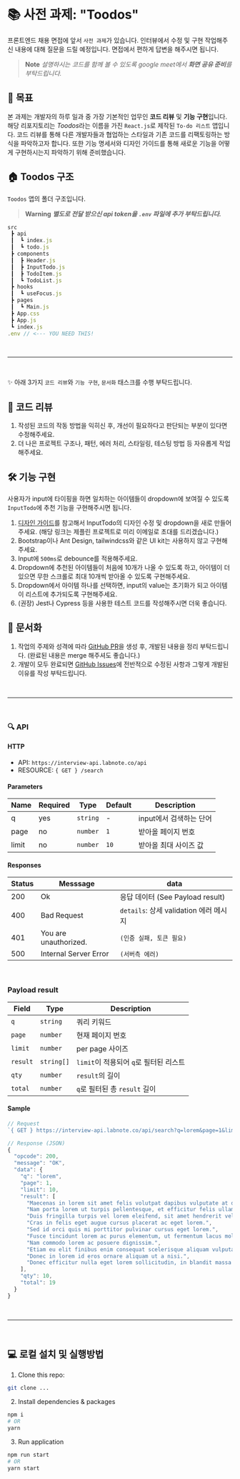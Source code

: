 # 📚 사전 과제: "Toodos"

프론트엔드 채용 면접에 앞서 `사전 과제`가 있습니다.
인터뷰에서 수정 및 구현 작업해주신 내용에 대해 질문을 드릴 예정입니다. 면접에서 편하게 답변을 해주시면 됩니다.

> **Note**
> _설명하시는 코드를 함께 볼 수 있도록 google meet에서 **화면 공유 준비**를 부탁드립니다._

## 🎯 목표

본 과제는 개발자의 하루 일과 중 가장 기본적인 업무인 **코드 리뷰** 및 **기능 구현**입니다. 해당 리포지토리는 *Toodos*라는 이름을 가진 `React.js`로 제작된 `To-do 리스트` 앱입니다. 코드 리뷰를 통해 다른 개발자들과 협업하는 스타일과 기존 코드를 리팩토링하는 방식을 파악하고자 합니다. 또한 기능 명세서와 디자인 가이드를 통해 새로운 기능을 어떻게 구현하시는지 파악하기 위해 준비했습니다.

## 🏠 Toodos 구조

`Toodos` 앱의 폴더 구조입니다. 
> **Warning**
*__별도로 전달 받으신 api token을 `.env` 파일에 추가 부탁드립니다.__*

```javascript
src
 ┣ api
 ┃  ┗ index.js
 ┃  ┗ todo.js
 ┣ components
 ┃  ┣ Header.js
 ┃  ┣ InputTodo.js
 ┃  ┣ TodoItem.js
 ┃  ┗ TodoList.js
 ┣ hooks
 ┃  ┗ useFocus.js
 ┣ pages
 ┃  ┗ Main.js
 ┣ App.css
 ┣ App.js
 ┗ index.js
.env // <--- YOU NEED THIS!

```

<br/>

---

<br/>

✨ 아래 3가지 `코드 리뷰`와 `기능 구현`, `문서화` 태스크를 수행 부탁드립니다.

## 👀 코드 리뷰

1. 작성된 코드의 작동 방법을 익히신 후, 개선이 필요하다고 판단되는 부분이 있다면 수정해주세요.
2. 더 나은 프로젝트 구조나, 패턴, 에러 처리, 스타일링, 테스팅 방법 등 자유롭게 작업해주세요.

## 🛠 기능 구현

사용자가 input에 타이핑을 하면 일치하는 아이템들이 dropdown에 보여질 수 있도록 `InputTodo`에 추천 기능을 구현해주시면 됩니다.

1. [디자인 가이드](https://zpl.io/r17Wzv1)를 참고해서 InputTodo의 디자인 수정 및 dropdown을 새로 만들어주세요. (해당 링크는 제플린 프로젝트로 미리 이메일로 초대를 드리겠습니다.)
2. Bootstrap이나 Ant Design, tailwindcss와 같은 UI kit는 사용하지 않고 구현해 주세요.
3. Input에 `500ms`로 debounce를 적용해주세요.
4. Dropdown에 추천된 아이템들이 처음에 10개가 나올 수 있도록 하고, 아이템이 더 있으면 무한 스크롤로 최대 10개씩 받아올 수 있도록 구현해주세요.
5. Dropdown에서 아이템 하나를 선택하면, input의 value는 초기화가 되고 아이템이 리스트에 추가되도록 구현해주세요.
6. (권장) Jest나 Cypress 등을 사용한 테스트 코드를 작성해주시면 더욱 좋습니다.

## 📜 문서화

1. 작업의 주제와 성격에 따라 [GitHub PR](https://docs.github.com/es/pull-requests/collaborating-with-pull-requests/proposing-changes-to-your-work-with-pull-requests/creating-a-pull-request)을 생성 후, 개발된 내용을 정리 부탁드립니다. (완료된 내용은 merge 해주셔도 좋습니다.)
2. 개발이 모두 완료되면 [GitHub Issues](https://docs.github.com/en/issues/tracking-your-work-with-issues/about-issues)에 전반적으로 수정된 사항과 그렇게 개발된 이유를 작성 부탁드립니다.

<br/>

---

<br/>

### 🔍 API

#### HTTP

- API: `https://interview-api.labnote.co/api`
- RESOURCE: `{ GET } /search`

#### Parameters

| Name  | Required | Type     | Default | Description             |
| ----- | -------- | -------- | ------- | ----------------------- |
| q     | yes      | `string` | -       | input에서 검색하는 단어 |
| page  | no       | `number` | `1`     | 받아올 페이지 번호      |
| limit | no       | `number` | `10`    | 받아올 최대 사이즈 값   |

#### Responses

| Status | Messsage              | data                                                 |
| ------ | --------------------- | ---------------------------------------------------- |
| 200    | Ok                    | 응답 데이터 (See Payload result) |
| 400    | Bad Request           | `details`: 상세 validation 에러 메시지               |
| 401    | You are unauthorized. | `(인증 실패, 토큰 필요)`                             |
| 500    | Internal Server Error | `(서버측 에러)`                                      |

<br/>

### Payload result

| Field    | Type       | Description                            |
| -------- | ---------- | -------------------------------------- |
| `q`      | `string`   | 쿼리 키워드                            |
| `page`   | `number`   | 현재 페이지 번호                       |
| `limit`  | `number`   | per page 사이즈                        |
| `result` | `string[]` | `limit`이 적용되어 `q`로 필터된 리스트 |
| `qty`    | `number`   | `result`의 길이                        |
| `total`  | `number`   | `q`로 필터된 총 `result` 길이          |

#### Sample

```javascript
// Request
`{ GET } https://interview-api.labnote.co/api/search?q=lorem&page=1&limit=10`

// Response (JSON)
{
  "opcode": 200,
  "message": "OK",
  "data": {
    "q": "lorem",
    "page": 1,
    "limit": 10,
    "result": [
      "Maecenas in lorem sit amet felis volutpat dapibus vulputate at dui.",
      "Nam porta lorem ut turpis pellentesque, et efficitur felis ullamcorper.",
      "Duis fringilla turpis vel lorem eleifend, sit amet hendrerit velit gravida.",
      "Cras in felis eget augue cursus placerat ac eget lorem.",
      "Sed id orci quis mi porttitor pulvinar cursus eget lorem.",
      "Fusce tincidunt lorem ac purus elementum, ut fermentum lacus mollis.",
      "Nam commodo lorem ac posuere dignissim.",
      "Etiam eu elit finibus enim consequat scelerisque aliquam vulputate lorem.",
      "Donec in lorem id eros ornare aliquam ut a nisi.",
      "Donec efficitur nulla eget lorem sollicitudin, in blandit massa dictum."
    ],
    "qty": 10,
    "total": 19
  }
}
```

<br/>

---

<br/>

## 💻 로컬 설치 및 실행방법

1. Clone this repo:

```bash
git clone ...
```

2. Install dependencies & packages

```bash
npm i
# OR
yarn
```

3. Run application

```bash
npm run start
# OR
yarn start
```
